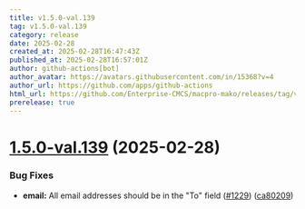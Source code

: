 ```yaml
---
title: v1.5.0-val.139
tag: v1.5.0-val.139
category: release
date: 2025-02-28
created_at: 2025-02-28T16:47:43Z
published_at: 2025-02-28T16:57:01Z
author: github-actions[bot]
author_avatar: https://avatars.githubusercontent.com/in/15368?v=4
author_url: https://github.com/apps/github-actions
html_url: https://github.com/Enterprise-CMCS/macpro-mako/releases/tag/v1.5.0-val.139
prerelease: true
---
```


# [1.5.0-val.139](https://github.com/Enterprise-CMCS/macpro-mako/compare/v1.5.0-val.138...v1.5.0-val.139) (2025-02-28)


### Bug Fixes

* **email:** All email addresses should be in the "To" field ([#1229](https://github.com/Enterprise-CMCS/macpro-mako/issues/1229)) ([ca80209](https://github.com/Enterprise-CMCS/macpro-mako/commit/ca802097a84046fb57d1f7d3d687eafd48595e61))





